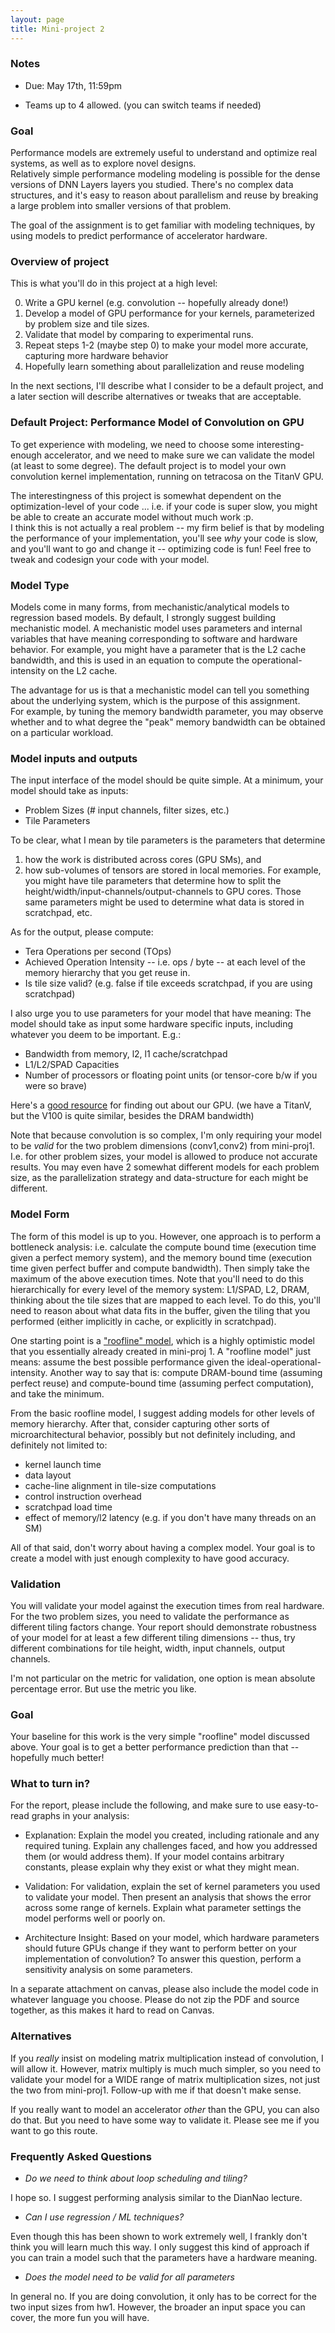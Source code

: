 ```yaml
---
layout: page
title: Mini-project 2
---
```


### Notes

* Due: May 17th, 11:59pm

* Teams up to 4 allowed.  (you can switch teams if needed)
 
### Goal 

Performance models are extremely useful to understand and optimize real
systems, as well as to explore novel designs.  
Relatively simple performance modeling modeling is possible for the
dense versions of DNN Layers layers you studied. There's no complex data structures,
and it's easy to reason about parallelism and reuse by breaking a large problem into
smaller versions of that problem. 

The goal of the assignment is to get familiar with modeling techniques, by using models 
to predict performance of accelerator hardware.  

### Overview of project

This is what you'll do in this project at a high level:

  0. Write a GPU kernel (e.g. convolution -- hopefully already done!)
  1. Develop a model of GPU performance for your kernels, parameterized by problem size and tile sizes.
  2. Validate that model by comparing to experimental runs.
  3. Repeat steps 1-2 (maybe step 0) to make your model more accurate, capturing more hardware behavior
  4. Hopefully learn something about parallelization and reuse modeling

In the next sections, I'll describe what I consider to be a default project, and a later section will
describe alternatives or tweaks that are acceptable.

### Default Project: Performance Model of Convolution on GPU

To get experience with modeling, we need to choose some interesting-enough
accelerator, and we need to make sure we can validate the model (at least to
some degree).  The default project is to model your own convolution kernel 
implementation, running on tetracosa on the TitanV GPU.  

The interestingness of this project is somewhat dependent on the optimization-level
of your code ... i.e. if your code is super slow, you might be able to create an accurate
model without much work :p.  
I think this is not actually a real problem -- my firm belief is that
by modeling the performance of your implementation, you'll see *why* your code is slow,
and you'll want to go and change it -- optimizing code is fun!  Feel free to tweak and
codesign your code with your model.

### Model Type

Models come in many forms, from mechanistic/analytical models to regression based models.
By default, I strongly suggest building mechanistic model.  A mechanistic model uses 
parameters and internal variables that have meaning corresponding to software and hardware behavior.
For example, you might have a parameter that is the L2 cache bandwidth, and this is used in
an equation to compute the operational-intensity on the L2 cache.

The advantage for us is that a mechanistic model can tell you something about the underlying
system, which is the purpose of this assignment.  
For example, by tuning the memory bandwidth parameter, you may observe whether and to what
degree the "peak" memory bandwidth can be obtained on a particular workload.

### Model inputs and outputs

The input interface of the model should be quite simple.  At a minimum, your model should take as inputs:
* Problem Sizes (# input channels, filter sizes, etc.)
* Tile Parameters

To be clear, what I mean by tile parameters is the parameters that determine 
1. how the work is distributed across cores (GPU SMs), and 
2. how sub-volumes of tensors are stored in local memories.  For example, you might have
tile parameters that determine how to split the height/width/input-channels/output-channels to
GPU cores.  Those same parameters might be used to determine what data is stored in scratchpad, etc.

As for the output, please compute:
* Tera Operations per second (TOps)
* Achieved Operation Intensity -- i.e. ops / byte -- at each level of the memory hierarchy that you get reuse in.
* Is tile size valid? (e.g. false if tile exceeds scratchpad, if you are using scratchpad)
 
I also urge you to use parameters for your model that have meaning:
The model should take as input some hardware specific inputs, including whatever you deem to be important.  E.g.:
* Bandwidth from memory, l2, l1 cache/scratchpad
* L1/L2/SPAD Capacities 
* Number of processors or floating point units (or tensor-core b/w if you were so brave)

Here's a [good resource](https://arxiv.org/pdf/1804.06826.pdf) for finding out about our GPU.  (we have a TitanV,
but the V100 is quite similar, besides the DRAM bandwidth)

Note that because convolution is so complex, I'm only requiring your model to be *valid* for the two
problem dimensions (conv1,conv2) from mini-proj1. I.e. for other problem sizes, your model is allowed
to produce not accurate results.  You may even have 2 somewhat different models for each problem size,
as the parallelization strategy and data-structure for each might be different.

### Model Form

The form of this model is up to you.  However, one approach is to perform a bottleneck
analysis: i.e. calculate the
compute bound time (execution time given a perfect memory system), and the
memory bound time (execution time given perfect buffer and compute bandwidth).
Then simply take the maximum of the above execution times. 
Note that you'll need to do this hierarchically for every level of the memory system: L1/SPAD, L2, DRAM,
thinking about the tile sizes that are mapped to each level.
To do this, you'll need to 
reason about what data fits in the buffer, given the tiling that you performed
(either implicitly in cache, or explicitly in scratchpad).  

One starting point is a ["roofline" model](https://en.wikipedia.org/wiki/Roofline_model), 
which is a highly optimistic model that you
essentially already created in mini-proj 1.  A "roofline model" just means: assume the
best possible performance given the ideal-operational-intensity.
Another way to say that is: compute DRAM-bound time (assuming perfect reuse) 
and compute-bound time (assuming perfect computation), and take the minimum.  

From the basic roofline model, I suggest adding models for other levels of memory hierarchy.
After that, consider capturing other sorts of microarchitectural behavior, possibly but not definitely 
 including, and definitely not limited to:

* kernel launch time
* data layout
* cache-line alignment in tile-size computations
* control instruction overhead
* scratchpad load time
* effect of memory/l2 latency (e.g. if you don't have many threads on an SM)

All of that said, don't worry about having a complex model.  Your goal is to create a model with
just enough complexity to have good accuracy.

### Validation

You will validate your model against the execution times from real hardware.  For the 
two problem sizes, you need to validate the performance as different tiling factors change.
Your report should demonstrate robustness of your model for at least a few different tiling
dimensions -- thus, try different combinations for tile height, width, input channels, output channels.

I'm not particular on the metric for validation, one option is mean absolute percentage error.  But use
the metric you like.

### Goal

Your baseline for this work is the very simple "roofline" model discussed above.  Your goal
is to get a better performance prediction than that -- hopefully much better!

### What to turn in?

For the report, please include the following, and make sure to use easy-to-read graphs in your analysis:

* Explanation:  Explain the model you created, including rationale and any required tuning.  Explain
any challenges faced, and how you addressed them (or would address them).  If your model
contains arbitrary constants, please explain why they exist or what they might mean.

* Validation:  For validation, explain the set of kernel parameters you used to validate your model.
Then present an analysis that shows the error across some range of kernels.  Explain what parameter
settings the model performs well or poorly on. 

* Architecture Insight: Based on your model, which hardware parameters should future GPUs change if they
want to perform better on your implementation of convolution? To answer this question,
perform a sensitivity analysis on some parameters.

In a separate attachment on canvas, please also include the model code in whatever language you choose.
Please do not zip the PDF and source together, as this makes it hard to read on Canvas.

### Alternatives

If you *really* insist on modeling matrix multiplication instead of convolution, I will allow it.  However, matrix multiply is much much simpler, so you need to validate your model for a WIDE range of matrix multiplication sizes, not just the two from mini-proj1. Follow-up with me if that doesn't make sense.

If you really want to model an accelerator *other* than the GPU, you can also do that.  But you need to have some way to validate it.  Please see me if you want to go this route.

### Frequently Asked Questions

* *Do we need to think about loop scheduling and tiling?*

I hope so.  I suggest performing analysis similar to the DianNao lecture.

* *Can I use regression / ML techniques?*

Even though this has been shown to work extremely well, I frankly don't think
you will learn much this way.  I only suggest this kind of approach if you can
train a model such that the parameters have a hardware meaning.

* *Does the model need to be valid for all parameters*

In general no. If you are doing convolution, it only has to be correct for the two input sizes
from hw1.  However, the broader an input space you can cover, the more fun you will have.



<!--
### References

For reference, I am providing the source code 
for [yet another loop schedule analyzer (yalsa)](https://github.com/PolyArch/yalsa).
It is a program which performs the loop analysis that we showed in class.  You can play
with loop scheduling order etc. It is basically a proof of concept for reuse analysis.
You can use the same approach, or use a much more focused model based on your own implementation.

Another option is to use existing tools like TimeLoop and MAERI.  I'm not sure
how well they will work for GPUs, but feel free to experiment!
-->
 
